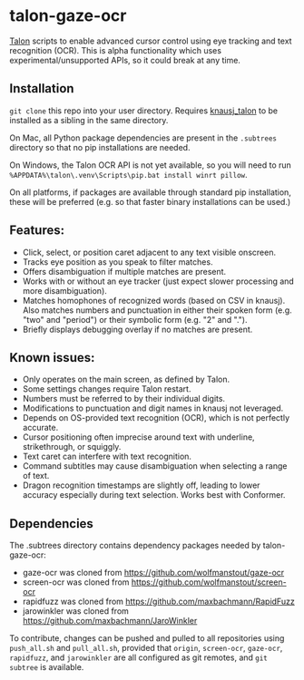 # talon-gaze-ocr

[Talon](https://talonvoice.com/) scripts to enable advanced cursor control using
eye tracking and text recognition (OCR). This is alpha functionality which uses
experimental/unsupported APIs, so it could break at any time.

## Installation

`git clone` this repo into your user directory. Requires
[knausj_talon](https://github.com/knausj85/knausj_talon) to be installed as a
sibling in the same directory.

On Mac, all Python package dependencies are present in the `.subtrees` directory
so that no pip installations are needed.

On Windows, the Talon OCR API is not yet available, so you will need to run
`%APPDATA%\talon\.venv\Scripts\pip.bat install winrt pillow`.

On all platforms, if packages are available through standard pip installation,
these will be preferred (e.g. so that faster binary installations can be used.)

## Features:

- Click, select, or position caret adjacent to any text visible onscreen.
- Tracks eye position as you speak to filter matches.
- Offers disambiguation if multiple matches are present.
- Works with or without an eye tracker (just expect slower processing and more
  disambiguation).
- Matches homophones of recognized words (based on CSV in knausj). Also matches
  numbers and punctuation in either their spoken form (e.g. "two" and "period")
  or their symbolic form (e.g. "2" and ".").
- Briefly displays debugging overlay if no matches are present.

## Known issues:

- Only operates on the main screen, as defined by Talon.
- Some settings changes require Talon restart.
- Numbers must be referred to by their individual digits.
- Modifications to punctuation and digit names in knausj not leveraged.
- Depends on OS-provided text recognition (OCR), which is not perfectly accurate.
- Cursor positioning often imprecise around text with underline, strikethrough,
  or squiggly.
- Text caret can interfere with text recognition.
- Command subtitles may cause disambiguation when selecting a range of text.
- Dragon recognition timestamps are slightly off, leading to lower accuracy
  especially during text selection. Works best with Conformer.

## Dependencies

The .subtrees directory contains dependency packages needed by talon-gaze-ocr:

- gaze-ocr was cloned from https://github.com/wolfmanstout/gaze-ocr
- screen-ocr was cloned from https://github.com/wolfmanstout/screen-ocr
- rapidfuzz was cloned from https://github.com/maxbachmann/RapidFuzz
- jarowinkler was cloned from https://github.com/maxbachmann/JaroWinkler

To contribute, changes can be pushed and pulled to all repositories using
`push_all.sh` and `pull_all.sh`, provided that `origin`, `screen-ocr`,
`gaze-ocr`, `rapidfuzz`, and `jarowinkler` are all configured as git remotes,
and `git subtree` is available.
